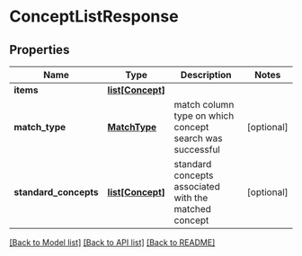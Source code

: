 # ConceptListResponse

## Properties
Name | Type | Description | Notes
------------ | ------------- | ------------- | -------------
**items** | [**list[Concept]**](Concept.md) |  | 
**match_type** | [**MatchType**](MatchType.md) | match column type on which concept search was successful | [optional] 
**standard_concepts** | [**list[Concept]**](Concept.md) | standard concepts associated with the matched concept | [optional] 

[[Back to Model list]](../README.md#documentation-for-models) [[Back to API list]](../README.md#documentation-for-api-endpoints) [[Back to README]](../README.md)


